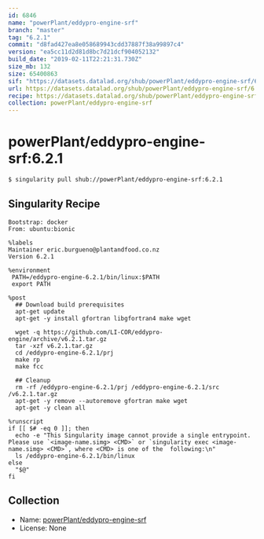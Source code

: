 ```yaml
---
id: 6846
name: "powerPlant/eddypro-engine-srf"
branch: "master"
tag: "6.2.1"
commit: "d8fad427ea8e058689943cdd37887f38a99897c4"
version: "ea5cc11d2d81d8bc7d21dcf904052132"
build_date: "2019-02-11T22:21:31.730Z"
size_mb: 132
size: 65400863
sif: "https://datasets.datalad.org/shub/powerPlant/eddypro-engine-srf/6.2.1/2019-02-11-d8fad427-ea5cc11d/ea5cc11d2d81d8bc7d21dcf904052132.simg"
url: https://datasets.datalad.org/shub/powerPlant/eddypro-engine-srf/6.2.1/2019-02-11-d8fad427-ea5cc11d/
recipe: https://datasets.datalad.org/shub/powerPlant/eddypro-engine-srf/6.2.1/2019-02-11-d8fad427-ea5cc11d/Singularity
collection: powerPlant/eddypro-engine-srf
---
```


# powerPlant/eddypro-engine-srf:6.2.1

```bash
$ singularity pull shub://powerPlant/eddypro-engine-srf:6.2.1
```

## Singularity Recipe

```singularity
Bootstrap: docker
From: ubuntu:bionic

%labels
Maintainer eric.burgueno@plantandfood.co.nz
Version 6.2.1

%environment
 PATH=/eddypro-engine-6.2.1/bin/linux:$PATH
 export PATH

%post
  ## Download build prerequisites
  apt-get update
  apt-get -y install gfortran libgfortran4 make wget

  wget -q https://github.com/LI-COR/eddypro-engine/archive/v6.2.1.tar.gz
  tar -xzf v6.2.1.tar.gz
  cd /eddypro-engine-6.2.1/prj
  make rp
  make fcc

  ## Cleanup
  rm -rf /eddypro-engine-6.2.1/prj /eddypro-engine-6.2.1/src /v6.2.1.tar.gz
  apt-get -y remove --autoremove gfortran make wget
  apt-get -y clean all

%runscript
if [[ $# -eq 0 ]]; then
  echo -e "This Singularity image cannot provide a single entrypoint. Please use `<image-name.simg> <CMD>` or `singularity exec <image-name.simg> <CMD>`, where <CMD> is one of the  following:\n"
  ls /eddypro-engine-6.2.1/bin/linux
else
  "$@"
fi
```

## Collection

 - Name: [powerPlant/eddypro-engine-srf](https://github.com/powerPlant/eddypro-engine-srf)
 - License: None

